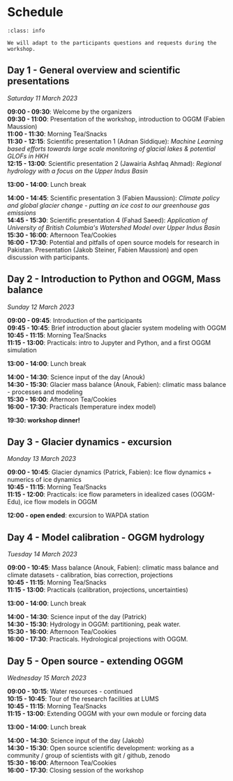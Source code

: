 # Schedule


```{admonition} This schedule is only indicative!
:class: info

We will adapt to the participants questions and requests during the workshop.
```


## Day 1 - General overview and scientific presentations

*Saturday 11 March 2023*

**09:00 - 09:30**: Welcome by the organizers<br>
**09:30 - 11:00**: Presentation of the workshop, introduction to OGGM (Fabien Maussion)<br>
**11:00 - 11:30**: Morning Tea/Snacks<br>
**11:30 - 12:15**: Scientific presentation 1 (Adnan Siddique): *Machine Learning based efforts towards large scale monitoring of glacial lakes & potential GLOFs in HKH*<br>
**12:15 - 13:00**: Scientific presentation 2 (Jawairia Ashfaq Ahmad): *Regional hydrology with a focus on the Upper Indus Basin*<br>

**13:00 - 14:00**: Lunch break

**14:00 - 14:45**: Scientific presentation 3 (Fabien Maussion): *Climate policy and global glacier change - putting an ice cost to our greenhouse gas emissions*<br>
**14:45 - 15:30**: Scientific presentation 4 (Fahad Saeed): *Application of University of British Columbia's Watershed Model over Upper Indus Basin*<br>
**15:30 - 16:00**: Afternoon Tea/Cookies<br>
**16:00 - 17:30**: Potential and pitfalls of open source models for research in Pakistan. Presentation (Jakob Steiner, Fabien Maussion) and open discussion with participants.<br>

## Day 2 - Introduction to Python and OGGM, Mass balance

*Sunday 12 March 2023*

**09:00 - 09:45**: Introduction of the participants<br>
**09:45 - 10:45**: Brief introduction about glacier system modeling with OGGM<br> 
**10:45 - 11:15**: Morning Tea/Snacks<br>
**11:15 - 13:00**: Practicals: intro to Jupyter and Python, and a first OGGM simulation<br>

**13:00 - 14:00**: Lunch break

**14:00 - 14:30**: Science input of the day (Anouk)<br> 
**14:30 - 15:30**: Glacier mass balance (Anouk, Fabien): climatic mass balance - processes and modeling<br> 
**15:30 - 16:00**: Afternoon Tea/Cookies<br>
**16:00 - 17:30**: Practicals (temperature index model)<br>


**19:30: workshop dinner!**

## Day 3 - Glacier dynamics - excursion

*Monday 13 March 2023*

**09:00 - 10:45**: Glacier dynamics (Patrick, Fabien): Ice flow dynamics + numerics of ice dynamics<br> 
**10:45 - 11:15**: Morning Tea/Snacks<br> 
**11:15 - 12:00**: Practicals: ice flow parameters in idealized cases (OGGM-Edu), ice flow models in OGGM<br> 

**12:00 - open ended**: excursion to WAPDA station 

## Day 4 - Model calibration - OGGM hydrology

*Tuesday 14 March 2023*

**09:00 - 10:45**: Mass balance (Anouk, Fabien): climatic mass balance and climate datasets - calibration, bias correction, projections<br> 
**10:45 - 11:15**: Morning Tea/Snacks<br> 
**11:15 - 13:00**: Practicals (calibration, projections, uncertainties)<br> 

**13:00 - 14:00**: Lunch break

**14:00 - 14:30**: Science input of the day (Patrick)<br> 
**14:30 - 15:30**: Hydrology in OGGM: partitioning, peak water.<br> 
**15:30 - 16:00**: Afternoon Tea/Cookies<br> 
**16:00 - 17:30**: Practicals. Hydrological projections with OGGM.<br> 

## Day 5 - Open source - extending OGGM

*Wednesday 15 March 2023*

**09:00 - 10:15**: Water resources - continued<br> 
**10:15 - 10:45**: Tour of the research facilities at LUMS<br> 
**10:45 - 11:15**: Morning Tea/Snacks<br> 
**11:15 - 13:00**: Extending OGGM with your own module or forcing data<br>

**13:00 - 14:00**: Lunch break

**14:00 - 14:30**: Science input of the day (Jakob)<br> 
**14:30 - 15:30**: Open source scientific development: working as a community / group of scientists with git / github, zenodo<br> 
**15:30 - 16:00**: Afternoon Tea/Cookies<br> 
**16:00 - 17:30**: Closing session of the workshop<br> 
